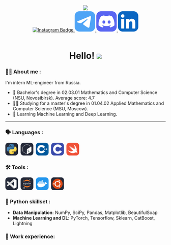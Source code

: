<div id="header" align="center">
  <img src="https://media.giphy.com/media/qgQUggAC3Pfv687qPC/giphy.gif?cid=790b76117awuljzwmc0tznqh6gerohe8qcp8ww5begddkjll&ep=v1_gifs_search&rid=giphy.gif&ct=g" width="500"/>
</div>

<div id="badges" align="center">
  <a href="https://www.instagram.com/d3rleex?igsh=Z2szYmM1MTM2bTVk&utm_source=qr">
    <img src="https://github.com/LelouchFR/skill-icons/blob/main/assets/instagram.svg" alt="Instagram Badge" width="64" height="64"/>
  </a>
  <a href="https://t.me/anderlexx">
    <img src="https://github.com/LelouchFR/skill-icons/blob/main/assets/telegram.svg" alt="Telegram Badge" width="64" height="64"/>
  </a>
  <a href="https://discordapp.com/users/244178805894152193/">
    <img src="https://github.com/LelouchFR/skill-icons/blob/main/assets/discord.svg" alt="Discord Badge" width="64" height="64"/>
  </a>
  <a href="https://www.linkedin.com/in/alexander-khvan-705852319/">
    <img src="https://github.com/tandpfun/skill-icons/blob/main/icons/LinkedIn.svg" alt="LinkedIn Badge" width="64" height="64"/>
  </a>
</div>

<div id="badges" align="center">
  <img src="https://komarev.com/ghpvc/?username=anderlex&style=flat&color=blue" alt=""/>
  <h1>
    Hello!
    <img src="https://media.giphy.com/media/hvRJCLFzcasrR4ia7z/giphy.gif" width="30px"/>
  </h1>
</div>

### 👨‍💻 About me :
I'm intern ML-engineer from Russia.
- 📘 Bachelor's degree in 02.03.01 Mathematics and Computer Science (NSU, Novosibirsk). Average score: 4.7
- 👨‍🎓 Studying for a master's degree in 01.04.02 Applied Mathematics and Computer Science (MSU, Moscow).
- 📐 Learning Machine Learning and Deep Learning.
---
### 🗣️ Languages :
<div>
  <img src="https://github.com/tandpfun/skill-icons/blob/main/icons/Python-Dark.svg" title="Python" alt="Python" width="40" height="40"/>&nbsp;
  <img src="https://github.com/tandpfun/skill-icons/blob/main/icons/Bash-Dark.svg" title="Bash" alt="Bash" width="40" height="40"/>&nbsp;
  <img src="https://github.com/tandpfun/skill-icons/blob/main/icons/CPP.svg" title="C++" alt="C++" width="40" height="40"/>&nbsp;
  <img src="https://github.com/tandpfun/skill-icons/blob/main/icons/C.svg" title="C" alt="C" width="40" height="40"/>&nbsp;
  <img src="https://github.com/tandpfun/skill-icons/blob/main/icons/Swift.svg" title="Swift" alt="Swift" width="40" height="40"/>&nbsp;
</div>

### 🛠️ Tools :
<div>
  <img src="https://github.com/tandpfun/skill-icons/blob/main/icons/VSCode-Dark.svg" title="VSCode" alt="VSCode" width="40" height="40"/>&nbsp;
  <img src="https://github.com/LelouchFR/skill-icons/blob/main/assets/jupyter-dark.svg" title="Jupyter" alt="Jupyter" width="40" height="40"/>&nbsp;
  <img src="https://github.com/tandpfun/skill-icons/blob/main/icons/Docker.svg" title="Docker" alt="Docker" width="40" height="40"/>&nbsp;
  <img src="https://github.com/tandpfun/skill-icons/blob/main/icons/Ubuntu-Dark.svg" title="Ubuntu" alt="Ubuntu" width="40" height="40"/>&nbsp;
</div>

### 🐍 Python skillset :
- **Data Manipulation**: NumPy, SciPy, Pandas, Matplotlib, BeautifulSoap
- **Machine Learning and DL**: PyTorch, Tensorflow, Sklearn, CatBoost, Lightning

### 👜 Work experience:
